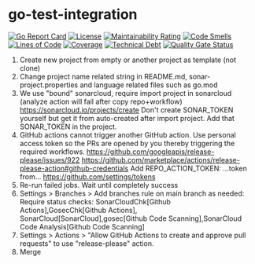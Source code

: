 # go-test-integration
[![Go Report Card](https://goreportcard.com/badge/github.com/zev-zakaryan/go-test-integration)](https://goreportcard.com/report/github.com/zev-zakaryan/go-test-integration)
[![License](https://img.shields.io/badge/License-Apache%202.0-blue.svg)](https://github.com/zev-zakaryan/go-test-integration/blob/main/LICENSE)
[![Maintainability Rating](https://sonarcloud.io/api/project_badges/measure?project=zev-zakaryan_go-test-integration&metric=sqale_rating)](https://sonarcloud.io/summary/new_code?id=zev-zakaryan_go-test-integration)
[![Code Smells](https://sonarcloud.io/api/project_badges/measure?project=zev-zakaryan_go-test-integration&metric=code_smells)](https://sonarcloud.io/summary/new_code?id=zev-zakaryan_go-test-integration)
[![Lines of Code](https://sonarcloud.io/api/project_badges/measure?project=zev-zakaryan_go-test-integration&metric=ncloc)](https://sonarcloud.io/summary/new_code?id=zev-zakaryan_go-test-integration)
[![Coverage](https://sonarcloud.io/api/project_badges/measure?project=zev-zakaryan_go-test-integration&metric=coverage)](https://sonarcloud.io/summary/new_code?id=zev-zakaryan_go-test-integration)
[![Technical Debt](https://sonarcloud.io/api/project_badges/measure?project=zev-zakaryan_go-test-integration&metric=sqale_index)](https://sonarcloud.io/summary/new_code?id=zev-zakaryan_go-test-integration)
[![Quality Gate Status](https://sonarcloud.io/api/project_badges/measure?project=zev-zakaryan_go-test-integration&metric=alert_status)](https://sonarcloud.io/summary/new_code?id=zev-zakaryan_go-test-integration)

1. Create new project from empty or another project as template (not clone)
2. Change project name related string in README.md, sonar-project.properties and language related files such as go.mod
3. We use "bound" sonarcloud, require import project in sonarcloud (analyze action will fail after copy repo+workflow) https://sonarcloud.io/projects/create
	Don't create SONAR_TOKEN yourself but get it from auto-created after import project. Add that SONAR_TOKEN in the project.
4. GitHub actions cannot trigger another GitHub action. Use personal access token so the PRs are opened by you thereby triggering the required workflows.
https://github.com/googleapis/release-please/issues/922
https://github.com/marketplace/actions/release-please-action#github-credentials
Add REPO_ACTION_TOKEN: ...token from... https://github.com/settings/tokens
5. Re-run failed jobs. Wait until completely success
6. Settings > Branches > Add branches rule on main branch as needed:
	Require status checks: SonarCloudChk[Github Actions],GosecChk[Github Actions],
  SonarCloud[SonarCloud],gosec[Github Code Scanning],SonarCloud Code Analysis[Github Code Scanning]
7. Settings > Actions > "Allow GitHub Actions to create and approve pull requests" to use "release-please" action.
8. Merge
